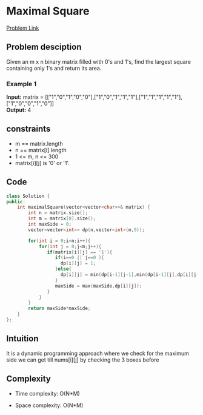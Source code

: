 # Maximal Square
[Problem Link](https://leetcode.com/problems/maximal-square/)

## Problem desciption 
Given an m x n binary matrix filled with 0's and 1's, find the largest square containing only 1's and return its area.

### Example 1
**Input:** matrix = [["1","0","1","0","0"],["1","0","1","1","1"],["1","1","1","1","1"],["1","0","0","1","0"]]<br>
**Output:** 4<br>

## constraints
* m == matrix.length
* n == matrix[i].length
* 1 <= m, n <= 300
* matrix[i][j] is '0' or '1'.

## Code
```cpp
class Solution {
public:
    int maximalSquare(vector<vector<char>>& matrix) {
        int n = matrix.size();
        int m = matrix[0].size();
        int maxSide = 0;
        vector<vector<int>> dp(n,vector<int>(m,0));

        for(int i = 0;i<n;i++){
            for(int j = 0;j<m;j++){
               if(matrix[i][j] == '1'){
                  if(i==0 || j==0 ){
                    dp[i][j] = 1;
                  }else{
                    dp[i][j] = min(dp[i-1][j-1],min(dp[i-1][j],dp[i][j-1]))+1;
                  }
                  maxSide = max(maxSide,dp[i][j]);
               }
            }
        }
        return maxSide*maxSide;
    }
};
```

## Intuition
It is a dynamic programming approach where we check for the maximum side we can get till nums[i][j] by checking  the 3 boxes before 


## Complexity
- Time complexity: O(N*M)


- Space complexity: O(N*M)
